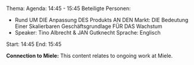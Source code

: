 # 
Thema: 
Agenda: 14:45 - 15:45
Beteiligte Personen:
- Rund UM DIE Anpassung DES Produkts AN DEN Markt: DIE Bedeutung Einer Skalierbaren Geschäftsgrundlage FÜR DAS Wachstum
- Speaker: Tino Albrecht & JAN Gutknecht Sprache: Englisch

Start: 14:45
End: 15:45

**Connection to Miele:** This content relates to ongoing work at Miele.
